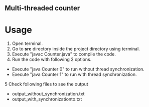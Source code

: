 ## Multi-threaded counter

# Usage
1. Open terminal.
2. Go to **src** directory inside the project directory using terminal.
3. Execute "javac Counter.java" to compile the code.
4. Run the code with following 2 options.
 - Execute "java Counter 0" to run without thread synchronization.
 - Execute "java Counter 1" to run with thread synchronization.
 
5 Check following files to see the output 
 - output_without_synchronization.txt 
 - output_with_synchronizationto.txt
